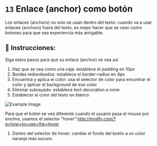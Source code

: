 # `13` Enlace (anchor) como botón 

Los enlaces (anchors) no solo se usan dentro del texto: cuando va a usar enlaces (anchors) fuera del texto, es mejor hacer que se vean como botones para que sea experiencia más amigable.

## 📝 Instrucciones:

Siga estos pasos para que su enlace (anchor) se vea así

1. Haz que se vea como una caja: establece el padding en 10px
2. Bordes redondeados: establece el border-radius en 4px
3. Encuentra y aplica el color: usa el selector de color para encontrar el color y      aplicar el background de ese color.
4. Eliminar subrayado: establece text-decoration a none
5. Establecer el color del texto en blanco

![Example Image](https://github.com/4GeeksAcademy/css-tutorial-exercises-course/blob/master/.learn/assets/13-1.gif?raw=true)

Para que el botón se vea diferente cuando el usuario pasa el mouse por encima, usamos el selector "hover":http://lmgtfy.com/?q=how+to+use+the+hover


1. Dentro del selector de hover: cambie el fondo del botón a un color naranja más oscuro.


